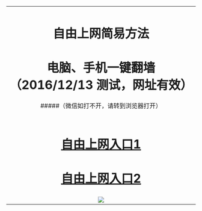 <table> <tr></tr> <tr> <td colspan=2 align=center> 

 # 自由上网简易方法 
 # 电脑、手机一键翻墙 （2016/12/13 测试，网址有效）
 #####（微信如打不开，请转到浏览器打开） </td> </tr> <tr> <td align=center>
# <a href="" target="_blank">自由上网入口1</a>
# <a href="https://df9k85rg4hh8u.cloudfront.net" target="_blank">自由上网入口2</a>
</td> </tr> <tr> <td align=center> <img src=https://camo.githubusercontent.com/81ca426978be68652bc3660ca87554fc756a75ce/68747470733a2f2f646666766d347a64686565652e636c6f756466726f6e742e6e65742f7069632f796a66712d32303136303833316f6b2d622e706e67 /> </td> </tr>
